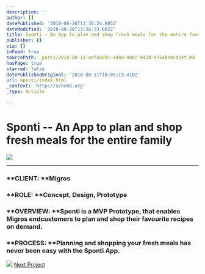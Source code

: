 ```yaml
---
description: ''
author: []
datePublished: '2018-08-20T13:36:24.885Z'
dateModified: '2018-08-20T13:36:23.662Z'
title: Sponti – An App to plan and shop fresh meals for the entire family
publisher: {}
via: {}
inFeed: true
sourcePath: _posts/2018-08-11-aefa5091-4d40-40bc-943d-e754be4cd1ef.md
hasPage: true
starred: false
datePublishedOriginal: '2018-08-11T16:05:19.410Z'
url: sponti/index.html
_context: 'http://schema.org'
_type: Article

---
```

# Sponti -- An App to plan and shop fresh meals for the entire family
![](https://the-grid-user-content.s3-us-west-2.amazonaws.com/a41b8283-fb09-43af-a36c-db1e6dab3af1.jpg)

---

### **CLIENT: **Migros

### **ROLE: **Concept, Design, Prototype

### **OVERVIEW: **Sponti is a MVP Prototype, that enables Migros endcustomers to plan and shop their favourite recipes on demand.

### **PROCESS: **Planning and shopping your fresh meals has never been easy with the Sponti App.
![](https://s3-us-west-2.amazonaws.com/the-grid-img/p/15b64aafdbeef19db7c326ad1b0224cf9805eb99.png)
[Next Project][0]

[0]: http://besiana.io/medbot